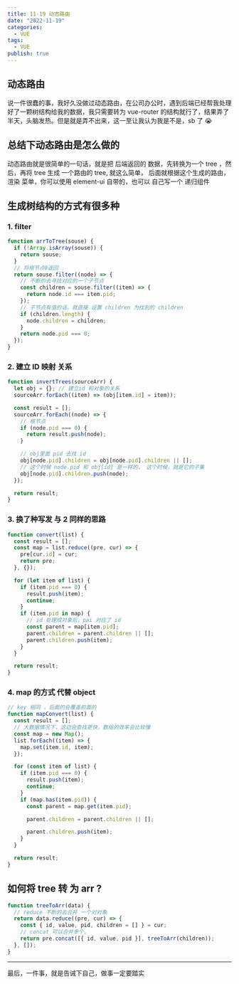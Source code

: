 ```yaml
---
title: 11-19 动态路由
date: "2022-11-19"
categories:
  - VUE
tags:
  - VUE
publish: true
---
```


## 动态路由

说一件很蠢的事，我好久没做过动态路由，在公司办公时，遇到后端已经帮我处理好了一颗树结构给我的数据，我只需要转为 vue-router 的结构就行了，结果弄了半天，头脑发热。但是就是弄不出来，这一至让我认为我是不是，sb 了 😭

## 总结下动态路由是怎么做的

动态路由就是很简单的一句话，就是把 后端返回的 数据，先转换为一个 tree ，然后，再将 tree 生成 一个路由的 tree, 就这么简单，
后面就根据这个生成的路由，渲染 菜单，你可以使用 element-ui 自带的，也可以 自己写一个 递归组件

## 生成树结构的方式有很多种

### 1. filter

```js
function arrToTree(souse) {
  if (!Array.isArray(souse)) {
    return souse;
  }
  // 将根节点0返回
  return souse.filter((node) => {
    // 不断的去寻找对应的一个子节点
    const children = souse.filter((item) => {
      return node.id === item.pid;
    });
    // 子节点有值的话，就直接 设置 children 为找到的 children
    if (children.length) {
      node.children = children;
    }
    return node.pid === 0;
  });
}
```

### 2. 建立 ID 映射 关系

```js
function invertTrees(sourceArr) {
  let obj = {}; // 建立id 和对象的关系
  sourceArr.forEach((item) => (obj[item.id] = item));

  const result = [];
  sourceArr.forEach((node) => {
    // 根节点
    if (node.pid === 0) {
      return result.push(node);
    }

    // obj里面 pid 去找 id
    obj[node.pid].children = obj[node.pid].children || [];
    // 这个时候 node.pid 和 obj[id] 是一样的， 这个时候，就是它的子集
    obj[node.pid].children.push(node);
  });

  return result;
}
```

### 3. 换了种写发 与 2 同样的思路

```js
function convert(list) {
  const result = [];
  const map = list.reduce((pre, cur) => {
    pre[cur.id] = cur;
    return pre;
  }, {});

  for (let item of list) {
    if (item.pid === 0) {
      result.push(item);
      continue;
    }
    if (item.pid in map) {
      // id 处理成对象后，pai 对应了 id
      const parent = map[item.pid];
      parent.children = parent.children || [];
      parent.children.push(item);
    }
  }

  return result;
}
```

### 4. map 的方式 代替 object

```js
// key 相同 ，后面的会覆盖前面的
function mapConvert(list) {
  const result = [];
  // 大数据情况下，这边会查找更快，数组的效率会比较慢
  const map = new Map();
  list.forEach((item) => {
    map.set(item.id, item);
  });

  for (const item of list) {
    if (item.pid === 0) {
      result.push(item);
      continue;
    }
    if (map.has(item.pid)) {
      const parent = map.get(item.pid);

      parent.children = parent.children || [];

      parent.children.push(item);
    }
  }

  return result;
}
```

## 如何将 tree 转 为 arr ?

```js
function treeToArr(data) {
  // reduce 不断的去合并 一个对对象
  return data.reduce((pre, cur) => {
    const { id, value, pid, children = [] } = cur;
    // concat 可以合并多个，
    return pre.concat([{ id, value, pid }], treeToArr(children));
  }, []);
}
```

---

最后，一件事，就是告诫下自己，做事一定要踏实
